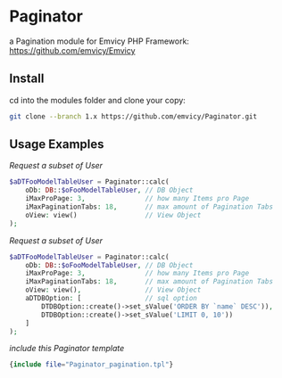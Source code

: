
# Paginator

a Pagination module for Emvicy PHP Framework: https://github.com/emvicy/Emvicy

## Install

cd into the modules folder and clone your copy:

~~~bash
git clone --branch 1.x https://github.com/emvicy/Paginator.git
~~~

## Usage Examples

_Request a subset of User_  
~~~php
$aDTFooModelTableUser = Paginator::calc(
    oDb: DB::$oFooModelTableUser, // DB Object
    iMaxProPage: 3,               // how many Items pro Page 
    iMaxPaginationTabs: 18,       // max amount of Pagination Tabs
    oView: view()                 // View Object
);
~~~

_Request a subset of User_
~~~php
$aDTFooModelTableUser = Paginator::calc(
    oDb: DB::$oFooModelTableUser, // DB Object
    iMaxProPage: 3,               // how many Items pro Page 
    iMaxPaginationTabs: 18,       // max amount of Pagination Tabs
    oView: view(),                // View Object
    aDTDBOption: [                // sql option    
        DTDBOption::create()->set_sValue('ORDER BY `name` DESC')),
        DTDBOption::create()->set_sValue('LIMIT 0, 10'))
    ]
);
~~~

_include this Paginator template_  
~~~php
{include file="Paginator_pagination.tpl"}
~~~

